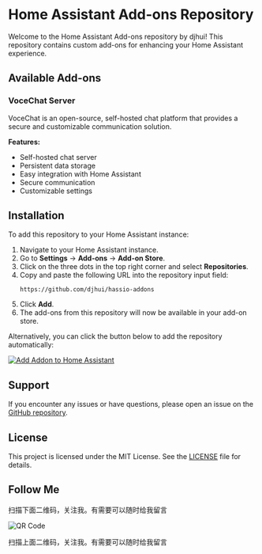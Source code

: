 # Home Assistant Add-ons Repository

Welcome to the Home Assistant Add-ons repository by djhui! This repository contains custom add-ons for enhancing your Home Assistant experience.

## Available Add-ons

### VoceChat Server

VoceChat is an open-source, self-hosted chat platform that provides a secure and customizable communication solution.

**Features:**
- Self-hosted chat server
- Persistent data storage
- Easy integration with Home Assistant
- Secure communication
- Customizable settings

## Installation

To add this repository to your Home Assistant instance:

1. Navigate to your Home Assistant instance.
2. Go to **Settings** -> **Add-ons** -> **Add-on Store**.
3. Click on the three dots in the top right corner and select **Repositories**.
4. Copy and paste the following URL into the repository input field:
   ```
   https://github.com/djhui/hassio-addons
   ```
5. Click **Add**.
6. The add-ons from this repository will now be available in your add-on store.

Alternatively, you can click the button below to add the repository automatically:

[![Add Addon to Home Assistant](https://my.home-assistant.io/badges/supervisor_add_addon_repository.svg)](https://my.home-assistant.io/redirect/supervisor_add_addon_repository/?repository_url=https://github.com/djhui/hassio-addons)

## Support

If you encounter any issues or have questions, please open an issue on the [GitHub repository](https://github.com/djhui/hassio-addons/issues).

## License

This project is licensed under the MIT License. See the [LICENSE](LICENSE) file for details.

## Follow Me


扫描下面二维码，关注我。有需要可以随时给我留言

![QR Code](https://gitee.com/desmond_GT/hassio-addons/raw/main/WeChat_QRcode.png)

扫描上面二维码，关注我。有需要可以随时给我留言
